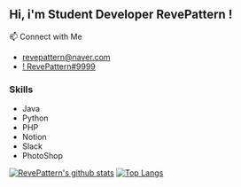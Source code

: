 ## Hi, i'm Student Developer RevePattern !

📫 Connect with Me
- [revepattern@naver.com](mailto:revepattern@naver.com)
- [! RevePattern#9999](https://discord.com)

### Skills
- Java
- Python
- PHP
- Notion
- Slack
- PhotoShop

[![RevePattern's github stats](https://github-readme-stats.vercel.app/api?username=RevePattern&show_icons=true&hide_border=true&count_private=true)](https://github.com/RevePattern)
[![Top Langs](https://github-readme-stats.vercel.app/api/top-langs/?username=RevePattern&layout=compact)](https://github.com/RevePattern)

